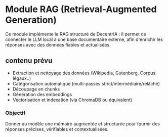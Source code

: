 # Module RAG (Retrieval-Augmented Generation)

Ce module implémente le RAG structuré de DecentrIA : 
il permet de connecter le LLM local à une base documentaire externe, afin d'enrichir les réponses avec des données fiables et actualisées.

## contenu prévu

- Extraction et nettoyage des données (Wikipedia, Gutenberg, Corpus légaux..)
- Catégorisation automatique (multi-passes strict/intermédiaire/relâché)
- Découpage en chunks
- Génération des embeddings
- Vectorisation et indexation (via ChromaDB ou équivalent)

### Objectif 

Donner au modèle une mémoire augmentée et structurée pour fournir des réponses précises, vérifiables et contextualisées.
